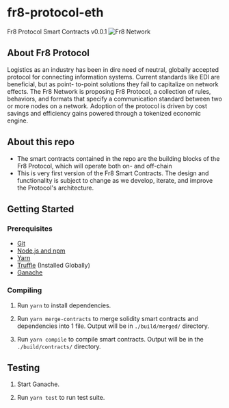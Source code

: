 # fr8-protocol-eth
Fr8 Protocol Smart Contracts v0.0.1
![Fr8 Network](https://fr8.network/fr8-logo-meta.jpg)

## About Fr8 Protocol
Logistics as an industry has been in dire need of neutral, globally accepted protocol for connecting information systems. Current standards like EDI are beneficial, but as point- to-point solutions they fail to capitalize on network effects. The Fr8 Network is proposing Fr8 Protocol, a collection of rules, behaviors, and formats that specify a communication standard between two or more nodes on a network. Adoption of the protocol is driven by cost savings and efficiency gains powered through a tokenized economic engine.

## About this repo
* The smart contracts contained in the repo are the building blocks of the Fr8 Protocol, which will operate both on- and off-chain
* This is very first version of the Fr8 Smart Contracts. The design and functionality is subject to change as we develop, iterate, and improve the Protocol's architecture.

## Getting Started

### Prerequisites

* [Git](https://git-scm.com/)
* [Node.js and npm](https://nodejs.org/)
* [Yarn](https://yarnpkg.com/lang/en/)
* [Truffle](http://truffleframework.com/) (Installed Globally)
* [Ganache](http://truffleframework.com/ganache/)

### Compiling

1. Run `yarn` to install dependencies.

2. Run `yarn merge-contracts` to merge solidity smart contracts and dependencies into 1 file. Output will be in `./build/merged/` directory.

3. Run `yarn compile` to compile smart contracts. Output will be in the `./build/contracts/` directory.

## Testing

1. Start Ganache.

2. Run `yarn test` to run test suite.
